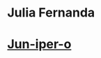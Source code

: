 <h1> Julia Fernanda<h1/>

<a href= "[github.com/Jun-iper-o](https://github.com/Jun-iper-o)"> Jun-iper-o<a>
